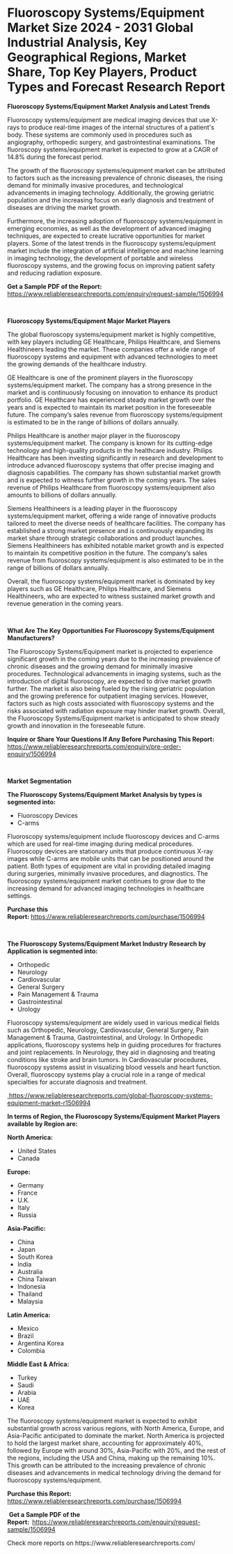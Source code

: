 <p><h1>Fluoroscopy Systems/Equipment Market Size 2024 - 2031 Global Industrial Analysis, Key Geographical Regions, Market Share, Top Key Players, Product Types and Forecast Research Report</h1></p><p><strong>Fluoroscopy Systems/Equipment Market Analysis and Latest Trends</strong></p>
<p><p>Fluoroscopy systems/equipment are medical imaging devices that use X-rays to produce real-time images of the internal structures of a patient's body. These systems are commonly used in procedures such as angiography, orthopedic surgery, and gastrointestinal examinations. The fluoroscopy systems/equipment market is expected to grow at a CAGR of 14.8% during the forecast period.</p><p>The growth of the fluoroscopy systems/equipment market can be attributed to factors such as the increasing prevalence of chronic diseases, the rising demand for minimally invasive procedures, and technological advancements in imaging technology. Additionally, the growing geriatric population and the increasing focus on early diagnosis and treatment of diseases are driving the market growth.</p><p>Furthermore, the increasing adoption of fluoroscopy systems/equipment in emerging economies, as well as the development of advanced imaging techniques, are expected to create lucrative opportunities for market players. Some of the latest trends in the fluoroscopy systems/equipment market include the integration of artificial intelligence and machine learning in imaging technology, the development of portable and wireless fluoroscopy systems, and the growing focus on improving patient safety and reducing radiation exposure.</p></p>
<p><strong>Get a Sample PDF of the Report:&nbsp;</strong> <a href="https://www.reliableresearchreports.com/enquiry/request-sample/1506994">https://www.reliableresearchreports.com/enquiry/request-sample/1506994</a></p>
<p>&nbsp;</p>
<p><strong>Fluoroscopy Systems/Equipment Major Market Players</strong></p>
<p><p>The global fluoroscopy systems/equipment market is highly competitive, with key players including GE Healthcare, Philips Healthcare, and Siemens Healthineers leading the market. These companies offer a wide range of fluoroscopy systems and equipment with advanced technologies to meet the growing demands of the healthcare industry.</p><p>GE Healthcare is one of the prominent players in the fluoroscopy systems/equipment market. The company has a strong presence in the market and is continuously focusing on innovation to enhance its product portfolio. GE Healthcare has experienced steady market growth over the years and is expected to maintain its market position in the foreseeable future. The company’s sales revenue from fluoroscopy systems/equipment is estimated to be in the range of billions of dollars annually.</p><p>Philips Healthcare is another major player in the fluoroscopy systems/equipment market. The company is known for its cutting-edge technology and high-quality products in the healthcare industry. Philips Healthcare has been investing significantly in research and development to introduce advanced fluoroscopy systems that offer precise imaging and diagnosis capabilities. The company has shown substantial market growth and is expected to witness further growth in the coming years. The sales revenue of Philips Healthcare from fluoroscopy systems/equipment also amounts to billions of dollars annually.</p><p>Siemens Healthineers is a leading player in the fluoroscopy systems/equipment market, offering a wide range of innovative products tailored to meet the diverse needs of healthcare facilities. The company has established a strong market presence and is continuously expanding its market share through strategic collaborations and product launches. Siemens Healthineers has exhibited notable market growth and is expected to maintain its competitive position in the future. The company’s sales revenue from fluoroscopy systems/equipment is also estimated to be in the range of billions of dollars annually.</p><p>Overall, the fluoroscopy systems/equipment market is dominated by key players such as GE Healthcare, Philips Healthcare, and Siemens Healthineers, who are expected to witness sustained market growth and revenue generation in the coming years.</p></p>
<p>&nbsp;</p>
<p><strong>What Are The Key Opportunities For Fluoroscopy Systems/Equipment Manufacturers?</strong></p>
<p><p>The Fluoroscopy Systems/Equipment market is projected to experience significant growth in the coming years due to the increasing prevalence of chronic diseases and the growing demand for minimally invasive procedures. Technological advancements in imaging systems, such as the introduction of digital fluoroscopy, are expected to drive market growth further. The market is also being fueled by the rising geriatric population and the growing preference for outpatient imaging services. However, factors such as high costs associated with fluoroscopy systems and the risks associated with radiation exposure may hinder market growth. Overall, the Fluoroscopy Systems/Equipment market is anticipated to show steady growth and innovation in the foreseeable future.</p></p>
<p><strong>Inquire or Share Your Questions If Any Before Purchasing This Report:</strong> <a href="https://www.reliableresearchreports.com/enquiry/pre-order-enquiry/1506994">https://www.reliableresearchreports.com/enquiry/pre-order-enquiry/1506994</a></p>
<p>&nbsp;</p>
<p><strong>Market Segmentation</strong></p>
<p><strong>The Fluoroscopy Systems/Equipment Market Analysis by types is segmented into:</strong></p>
<p><ul><li>Fluoroscopy Devices</li><li>C-arms</li></ul></p>
<p><p>Fluoroscopy systems/equipment include fluoroscopy devices and C-arms which are used for real-time imaging during medical procedures. Fluoroscopy devices are stationary units that produce continuous X-ray images while C-arms are mobile units that can be positioned around the patient. Both types of equipment are vital in providing detailed imaging during surgeries, minimally invasive procedures, and diagnostics. The fluoroscopy systems/equipment market continues to grow due to the increasing demand for advanced imaging technologies in healthcare settings.</p></p>
<p><strong>Purchase this Report:&nbsp;</strong><a href="https://www.reliableresearchreports.com/purchase/1506994">https://www.reliableresearchreports.com/purchase/1506994</a></p>
<p>&nbsp;</p>
<p><strong>The Fluoroscopy Systems/Equipment Market Industry Research by Application is segmented into:</strong></p>
<p><ul><li>Orthopedic</li><li>Neurology</li><li>Cardiovascular</li><li>General Surgery</li><li>Pain Management & Trauma</li><li>Gastrointestinal</li><li>Urology</li></ul></p>
<p><p>Fluoroscopy systems/equipment are widely used in various medical fields such as Orthopedic, Neurology, Cardiovascular, General Surgery, Pain Management & Trauma, Gastrointestinal, and Urology. In Orthopedic applications, fluoroscopy systems help in guiding procedures for fractures and joint replacements. In Neurology, they aid in diagnosing and treating conditions like stroke and brain tumors. In Cardiovascular procedures, fluoroscopy systems assist in visualizing blood vessels and heart function. Overall, fluoroscopy systems play a crucial role in a range of medical specialties for accurate diagnosis and treatment.</p></p>
<p><a href="https://www.reliableresearchreports.com/global-fluoroscopy-systems-equipment-market-r1506994">&nbsp;https://www.reliableresearchreports.com/global-fluoroscopy-systems-equipment-market-r1506994</a></p>
<p><strong>In terms of Region, the Fluoroscopy Systems/Equipment Market Players available by Region are:</strong></p>
<p>
    <p> <strong> North America: </strong>
        <ul>
            <li>United States</li>
            <li>Canada</li>
        </ul>
        </p> 
    <p> <strong> Europe: </strong>
        <ul>
            <li>Germany</li>
            <li>France</li>
            <li>U.K.</li>
            <li>Italy</li>
            <li>Russia</li>
        </ul>
        </p> 
    <p> <strong> Asia-Pacific: </strong>
        <ul>
            <li>China</li>
            <li>Japan</li>
            <li>South Korea</li>
            <li>India</li>
            <li>Australia</li>
            <li>China Taiwan</li>
            <li>Indonesia</li>
            <li>Thailand</li>
            <li>Malaysia</li>
        </ul>
        </p> 
    <p> <strong> Latin America: </strong>
        <ul>
            <li>Mexico</li>
            <li>Brazil</li>
            <li>Argentina Korea</li>
            <li>Colombia</li>
        </ul>
        </p> 
    <p> <strong> Middle East & Africa: </strong>
        <ul>
            <li>Turkey</li>
            <li>Saudi</li>
            <li>Arabia</li>
            <li>UAE</li>
            <li>Korea</li>
        </ul>
    </p>
    </p>
<p><p>The fluoroscopy systems/equipment market is expected to exhibit substantial growth across various regions, with North America, Europe, and Asia-Pacific anticipated to dominate the market. North America is projected to hold the largest market share, accounting for approximately 40%, followed by Europe with around 30%, Asia-Pacific with 20%, and the rest of the regions, including the USA and China, making up the remaining 10%. This growth can be attributed to the increasing prevalence of chronic diseases and advancements in medical technology driving the demand for fluoroscopy systems/equipment.</p></p>
<p><strong>Purchase this Report: </strong><a href="https://www.reliableresearchreports.com/purchase/1506994">https://www.reliableresearchreports.com/purchase/1506994</a></p>
<p>&nbsp;<strong>Get a Sample PDF of the Report:&nbsp;&nbsp;</strong><a href="https://www.reliableresearchreports.com/enquiry/request-sample/1506994">https://www.reliableresearchreports.com/enquiry/request-sample/1506994</a></p>
<p><strong></strong></p>
<p>Check more reports on https://www.reliableresearchreports.com/</p>